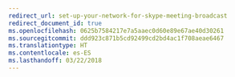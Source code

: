 ```yaml
---
redirect_url: set-up-your-network-for-skype-meeting-broadcast
redirect_document_id: true
ms.openlocfilehash: 0625b7584217e7a5aaec0d60e89e67ae40d30261
ms.sourcegitcommit: ddd923c871b5cd92499cd2bd4ac1f708aeae6467
ms.translationtype: HT
ms.contentlocale: es-ES
ms.lasthandoff: 03/22/2018
---
```

